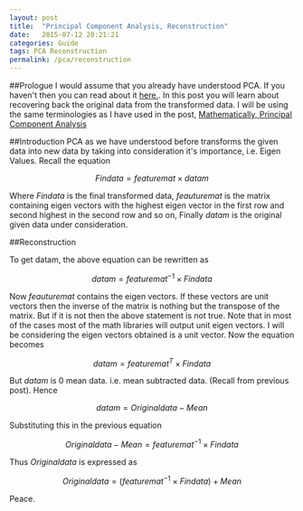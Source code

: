 ```yaml
---
layout: post
title:  "Principal Component Analysis, Reconstruction"
date:   2015-07-12 20:21:21
categories: Guide
tags: PCA Reconstruction
permalink: /pca/reconstruction
---
```


##Prologue
I would assume that you already have understood PCA. If you haven't then you can read about it [here.](http://www.rajathkumar.com/pca/). In this post you will learn about recovering back the original data from the transformed data. I will be using the same terminologies as I have used in the post, [Mathematically, Principal Component Analysis](http://www.rajathkumar.com/pca/)

##Introduction
PCA as we have understood before transforms the given data into new data by taking into consideration it's importance, i.e. Eigen Values. Recall the equation

$$Findata = featuremat \times datam$$

Where _Findata_ is the final transformed data, _feauturemat_ is the matrix containing eigen vectors with the highest eigen vector in the first row and second highest in the second row and so on, Finally _datam_ is the original given data under consideration.

##Reconstruction

To get datam, the above equation can be rewritten as

$$datam = {featuremat}^{-1} \times Findata$$

Now _feauturemat_ contains the eigen vectors. If these vectors are unit vectors then the inverse of the matrix is nothing but the transpose of the matrix. But if it is not then the above statement is not true. Note that in most of the cases most of the math libraries will output unit eigen vectors. I will be considering the eigen vectors obtained is a unit vector. Now the equation becomes

$$datam = {featuremat}^{T} \times Findata$$

But _datam_ is 0 mean data. i.e. mean subtracted data. (Recall from previous post). Hence

$$datam = Originaldata - Mean$$

Substituting this in the previous equation

$$Originaldata - Mean = {featuremat}^{-1} \times Findata$$

Thus _Originaldata_ is expressed as

$$Originaldata = ({featuremat}^{-1} \times Findata) + Mean$$

Peace.